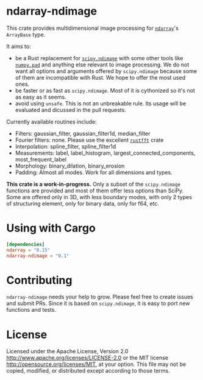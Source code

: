 ndarray-ndimage
=============

This crate provides multidimensional image processing for [`ndarray`]'s `ArrayBase` type.

It aims to:
- be a Rust replacement for [`scipy.ndimage`] with some other tools like [`numpy.pad`] and anything else relevant to image processing. We do not want all options and arguments offered by `scipy.ndimage` because some of them are incompatible with Rust. We hope to offer the most used ones.
- be faster or as fast as `scipy.ndimage`. Most of it is cythonized so it's not as easy as it seems.
- avoid using `unsafe`. This is not an unbreakable rule. Its usage will be evaluated and dicussed in the pull requests.

Currently available routines include:
- Filters: gaussian_filter, gaussian_filter1d, median_filter
- Fourier filters: none. Please use the excellent [`rustfft`] crate
- Interpolation: spline_filter, spline_filter1d
- Measurements: label, label_histogram, largest_connected_components, most_frequent_label
- Morphology: binary_dilation, binary_erosion
- Padding: Almost all modes. Work for all dimensions and types.

**This crate is a work-in-progress.** Only a subset of the `scipy.ndimage` functions are provided and most of them offer less options than SciPy. Some are offered only in 3D, with less boundary modes, with only 2 types of structuring element, only for binary data, only for f64, etc.

[`ndarray`]: https://github.com/rust-ndarray/ndarray
[`scipy.ndimage`]: https://docs.scipy.org/doc/scipy/reference/ndimage.html
[`numpy.pad`]: https://numpy.org/doc/stable/reference/generated/numpy.pad.html
[`rustfft`]: https://crates.io/crates/rustfft

Using with Cargo
================

```toml
[dependencies]
ndarray = "0.15"
ndarray-ndimage = "0.1"
```

Contributing
============

`ndarray-ndimage` needs your help to grow. Please feel free to create issues and submit PRs. Since it is based on `scipy.ndimage`, it is easy to port new functions and tests.

License
=======

Licensed under the Apache License, Version 2.0
http://www.apache.org/licenses/LICENSE-2.0 or the MIT license
http://opensource.org/licenses/MIT, at your
option. This file may not be copied, modified, or distributed
except according to those terms.
